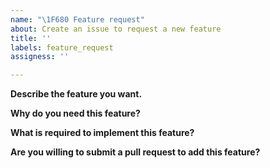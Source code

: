 ```yaml
---
name: "\1F680 Feature request"
about: Create an issue to request a new feature
title: ''
labels: feature_request
assigness: ''

---
```


**Describe the feature you want.**

**Why do you need this feature?**

**What is required to implement this feature?**

**Are you willing to submit a pull request to add this feature?**